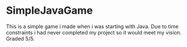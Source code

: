 # SimpleJavaGame
This is a simple game i made when i was starting with Java. 
Due to time constraints i had never completed my project so it would meet my vision. Graded 5/5.
